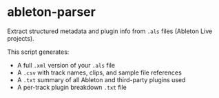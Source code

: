# ableton-parser
 
Extract structured metadata and plugin info from `.als` files (Ableton Live projects).

This script generates:
- A full `.xml` version of your `.als` file
- A `.csv` with track names, clips, and sample file references
- A `.txt` summary of all Ableton and third-party plugins used
- A per-track plugin breakdown `.txt` file